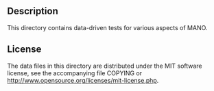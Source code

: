 Description
------------

This directory contains data-driven tests for various aspects of MANO.

License
--------

The data files in this directory are distributed under the MIT software
license, see the accompanying file COPYING or
http://www.opensource.org/licenses/mit-license.php.

